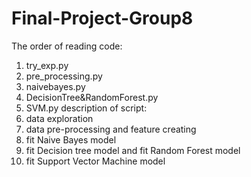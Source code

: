 # Final-Project-Group8
The order of reading code:
1. try_exp.py
2. pre_processing.py 
3. naivebayes.py
4. DecisionTree&RandomForest.py
5. SVM.py
description of script:
1. data exploration
2. data pre-processing and feature creating
3. fit Naive Bayes model
4. fit Decision tree model and fit Random Forest model
5. fit Support Vector Machine model

